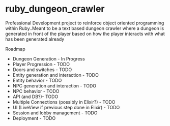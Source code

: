 # ruby_dungeon_crawler
Professional Development project to reinforce object oriented programming within Ruby..Meant to be a text based dungeon crawler where a dungeon is generated in front of the player based on how the player interacts with what has been generated already

Roadmap
- Dungeon Generation - In Progress
- Player Progression - TODO
- Doors and switches - TODO
- Entity generation and interaction - TODO
- Entity behavior - TODO
- NPC generation and interaction - TODO
- NPC behavior - TODO
- API (and DB?)- TODO
- Multiple Connections (possibly in Elixir?) - TODO
- UI (LiveView if previous step done in Elixir) - TODO
- Session and lobby management - TODO
- Deployment - TODO

